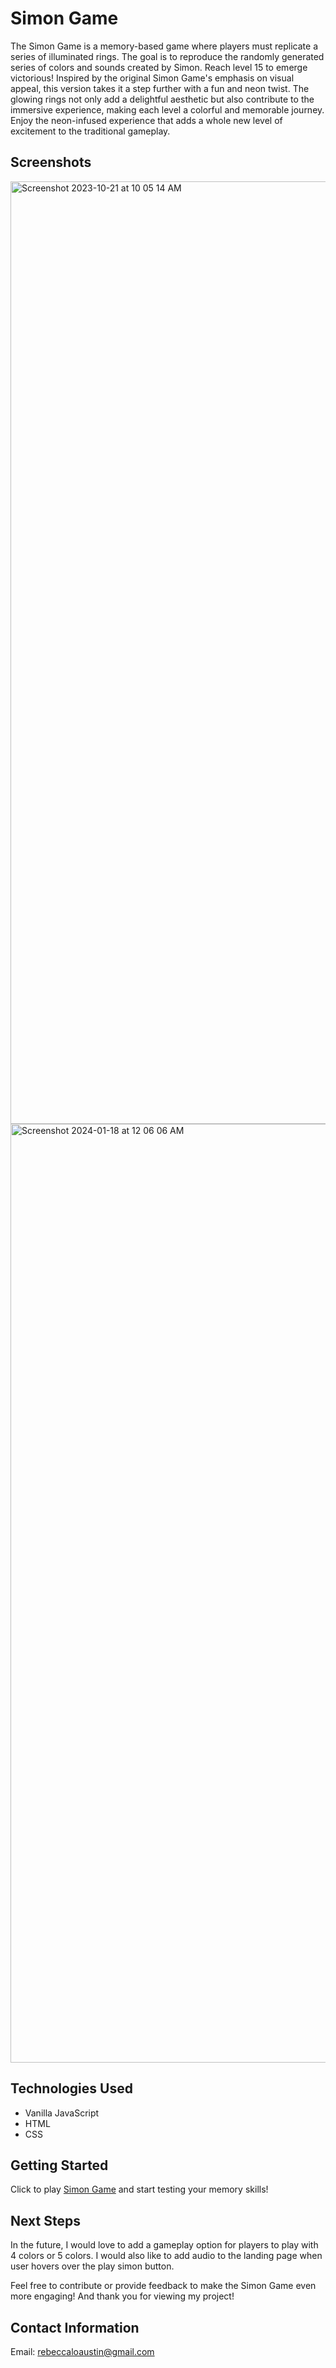 # Simon Game

The Simon Game is a memory-based game where players must replicate a series of illuminated rings. The goal is to reproduce the randomly generated series of colors and sounds created by Simon. Reach level 15 to emerge victorious! Inspired by the original Simon Game's emphasis on visual appeal, this version takes it a step further with a fun and neon twist. The glowing rings not only add a delightful aesthetic but also contribute to the immersive experience, making each level a colorful and memorable journey. Enjoy the neon-infused experience that adds a whole new level of excitement to the traditional gameplay.

## Screenshots
<img width="1508" alt="Screenshot 2023-10-21 at 10 05 14 AM" src="https://github.com/rebeccaloaustin/Simon-Game-Project/assets/141693053/ad6ca650-e330-4690-9136-6e4a6e077e0a">
<img width="1502" alt="Screenshot 2024-01-18 at 12 06 06 AM" src="https://github.com/rebeccaloaustin/Simon-Game-Project/assets/141693053/bb407437-4bab-425e-9fbe-c8b07c12998c">


## Technologies Used
- Vanilla JavaScript
- HTML
- CSS

## Getting Started
Click to play [Simon Game](https://rebeccaloaustin.github.io/Simon-Game-Project/) and start testing your memory skills!

## Next Steps 
In the future, I would love to add a gameplay option for players to play with 4 colors or 5 colors. I would also like to add audio to the landing page when user hovers over the play simon button.

Feel free to contribute or provide feedback to make the Simon Game even more engaging! And thank you for viewing my project!

## Contact Information
Email: rebeccaloaustin@gmail.com

